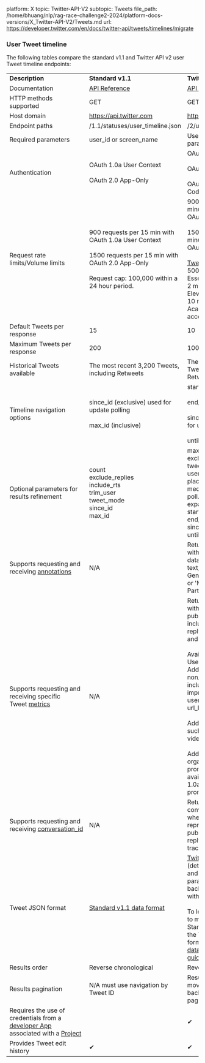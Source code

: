 platform: X
topic: Twitter-API-V2
subtopic: Tweets
file_path: /home/bhuang/nlp/rag-race-challenge2-2024/platform-docs-versions/X_Twitter-API-V2/Tweets.md
url: https://developer.twitter.com/en/docs/twitter-api/tweets/timelines/migrate


### User Tweet timeline

The following tables compare the standard v1.1 and Twitter API v2 user Tweet timeline endpoints:

|     |     |     |
| --- | --- | --- |
| **Description** | **Standard v1.1** | **Twitter API v2** |
| Documentation | [API Reference](https://developer.twitter.com/en/docs/twitter-api/v1/tweets/timelines/api-reference/get-statuses-user_timeline.html) | [API Reference](https://developer.twitter.com/en/docs/twitter-api/tweets/timelines/api-reference/get-users-id-tweets.html) |
| HTTP methods supported | GET | GET |
| Host domain | https://api.twitter.com | https://api.twitter.com |
| Endpoint paths | /1.1/statuses/user\_timeline.json | /2/users/:id/tweets |
| Required parameters | user\_id or screen\_name | User ID set as path parameter :id |
| Authentication | OAuth 1.0a User Context<br><br>OAuth 2.0 App-Only | OAuth 1.0a User Context<br><br>OAuth 2.0 App-Only<br><br>OAuth 2.0 Authorization Code with PKCE |
| Request rate limits/Volume limits | 900 requests per 15 min with OAuth 1.0a User Context<br><br>1500 requests per 15 min with OAuth 2.0 App-Only<br><br>Request cap: 100,000 within a 24 hour period. | 900 requests per 15-minute window with OAuth 1.0a User Context<br><br>1500 requests per 15-minute window with OAuth 2.0 App-Only<br><br>[Tweet cap](https://developer.twitter.com/en/docs/twitter-api/tweet-caps):  <br>500,000 when using Essential access  <br>2 million when using Elevated access  <br>10 million when using Academic Research access |
| Default Tweets per response | 15  | 10  |
| Maximum Tweets per response | 200 | 100 |
| Historical Tweets available | The most recent 3,200 Tweets, including Retweets | The most recent 3,200 Tweets, including Retweets |
| Timeline navigation options | since\_id (exclusive) used for update polling<br><br>max\_id (inclusive) | start\_time<br><br>end\_time<br><br>since\_id (exclusive) used for update polling <br><br>until\_id (exclusive) |
| Optional parameters for results refinement | count  <br>exclude\_replies  <br>include\_rts  <br>trim\_user  <br>tweet\_mode  <br>since\_id  <br>max\_id | max\_results  <br>exclude(retweets,replies)  <br>tweet.fields  <br>user.fields  <br>place.fields  <br>media.fields  <br>poll.fields  <br>expansions  <br>start\_time  <br>end\_time  <br>since\_id  <br>until\_id |
| Supports requesting and receiving [annotations](https://developer.twitter.com/en/docs/twitter-api/annotations) | N/A | Returns Tweet results with inferred annotation data based on the Tweet text, such as 'Music Genre' and 'Folk Music' or 'Musician' and 'Dolly Parton' |
| Supports requesting and receiving specific Tweet [metrics](https://developer.twitter.com/en/docs/twitter-api/metrics) | N/A | Returns Tweet results with available public\_metrics per Tweet including retweet\_count, reply\_count, quote\_count and like\_count.  <br>  <br>Available with OAuth1.0a User Context:  <br>Additional non\_public\_metrics , including impression\_count, user\_profile\_clicks, url\_link\_clicks.<br><br>Additional media metrics such as view\_count and video playback metrics.<br><br>Additional organic\_metrics and promoted\_metrics available with OAuth 1.0a User Context for promoted Tweets. |
| Supports requesting and receiving [conversation\_id](https://developer.twitter.com/en/docs/twitter-api/conversation-id.html) | N/A | Returns a conversation\_id field where the value represents the first published Tweet in a reply thread to help you track conversations. |
| Tweet JSON format | [Standard v1.1 data format](https://developer.twitter.com/en/docs/twitter-api/v1/data-dictionary/overview.html) | [Twitter API v2](https://developer.twitter.com/en/docs/twitter-api/data-dictionary) format (determined by fields and expansions request parameters, not backward-compatible with v1.1 formats)<br><br>To learn more about how to migrate from the Standard v1.1 format to the Twitter API v2 format, please visit our [data formats migration guide](https://developer.twitter.com/en/docs/twitter-api/migrate/data-formats). |
| Results order | Reverse chronological | Reverse chronological |
| Results pagination | N/A must use navigation by Tweet ID | Results can be reviewed moving forward or backward using a pagination\_token |
| Requires the use of credentials from a [developer App](https://developer.twitter.com/en/docs/apps) associated with a [Project](https://developer.twitter.com/en/docs/projects) |     | ✔   |
| Provides Tweet edit history | ✔   | ✔   |